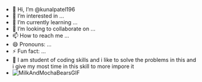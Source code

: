- 👋 Hi, I’m @kunalpatel196
- 👀 I’m interested in ...
- 🌱 I’m currently learning ...
- 💞️ I’m looking to collaborate on ...
- 📫 How to reach me ...
- 😄 Pronouns: ...
- ⚡ Fun fact: ...
- 🤩 I am student of coding skills and i like to solve the problems in this and i give my most time in this skill to more impore it
- ![MilkAndMochaBearsGIF](https://github.com/kunalpatel196/kunalpatel196/assets/140698610/8d088456-6329-4401-8c3c-9ada9327ae4f)


<!---
kunalpatel196/kunalpatel196 is a ✨ special ✨ repository because its `README.md` (this file) appears on your GitHub profile.
You can click the Preview link to take a look at your changes.
--->
